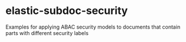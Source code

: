 # elastic-subdoc-security
Examples for applying ABAC security models to documents that contain parts with different security labels

